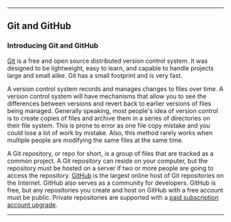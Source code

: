 

---

## Git and GitHub

### Introducing Git and GitHub

[Git](https://git-scm.com/) is a free and open source distributed version control system.  It was designed to be 
lightweight, easy to learn, and capable to handle projects large and small alike.  Git has a small footprint and is 
very fast.

A version control system records and manages changes to files over time.  A version control system will have 
mechanisms that allow you to see the differences between versions and revert back to earlier versions of files being 
managed.  Generally speaking, most people's idea of version control is to create copies of files and archive them in 
a series of directories on their file system.  This is prone to error as one file copy mistake and you could 
lose a lot of work by mistake.  Also, this method rarely works when multiple people are modifying the same files at the
same time.
 
A Git repository, or repo for short, is a group of files that are tracked as a common project.  A Git repository can 
reside on your computer, but the repository must be hosted on a server if two or more people are going to access the
repository.  [GitHub](https://github.com/) is the largest online host of Git repositories on the Internet.  GitHub 
also serves as a community for developers.  GitHub is free, but any repositories you create and host on GitHub with a
free account must be public.  Private repositories are supported with a
[paid subscription account upgrade](https://github.com/account/upgrade).


---



